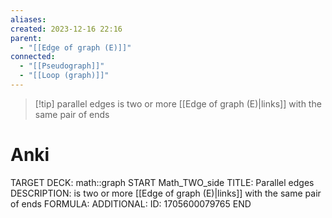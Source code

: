 ```yaml
---
aliases: 
created: 2023-12-16 22:16
parent:
  - "[[Edge of graph (E)]]"
connected:
  - "[[Pseudograph]]"
  - "[[Loop (graph)]]"
---
```


> [!tip] parallel edges
is two or more [[Edge of graph (E)|links]]  with the same pair of ends

# Anki
TARGET DECK: math::graph
START
Math_TWO_side
TITLE: Parallel edges
DESCRIPTION: is two or more [[Edge of graph (E)|links]]  with the same pair of ends
FORMULA: 
ADDITIONAL:
ID: 1705600079765
END












